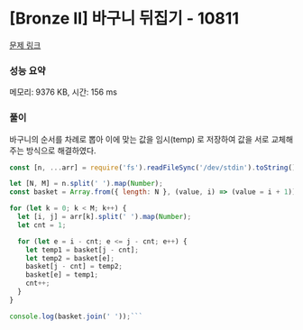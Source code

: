 # [Bronze II] 바구니 뒤집기 - 10811

[문제 링크](https://www.acmicpc.net/problem/10811)

### 성능 요약

메모리: 9376 KB, 시간: 156 ms

### 풀이

바구니의 순서를 차례로 뽑아 이에 맞는 값을 임시(temp) 로 저장하여 값을 서로 교체해주는 방식으로 해결하였다.

````javascript
const [n, ...arr] = require('fs').readFileSync('/dev/stdin').toString().trim().split('\n');

let [N, M] = n.split(' ').map(Number);
const basket = Array.from({ length: N }, (value, i) => (value = i + 1));

for (let k = 0; k < M; k++) {
  let [i, j] = arr[k].split(' ').map(Number);
  let cnt = 1;

  for (let e = i - cnt; e <= j - cnt; e++) {
    let temp1 = basket[j - cnt];
    let temp2 = basket[e];
    basket[j - cnt] = temp2;
    basket[e] = temp1;
    cnt++;
  }
}

console.log(basket.join(' '));```
````
